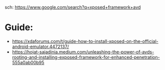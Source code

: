 sch: https://www.google.com/search?q=xposed+framework+avd

# Guide:
- https://xdaforums.com/t/guide-how-to-install-xposed-on-the-official-android-emulator.4472137/
- https://hojat-sajadinia.medium.com/unleashing-the-power-of-avds-rooting-and-installing-exposed-framework-for-enhanced-penetration-555a0ab00b95

